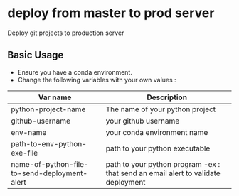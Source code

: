 # deploy from master to prod server
Deploy git projects to production server


## Basic Usage

* Ensure you have a conda environment.
* Change the following variables with your own values :

| Var name | Description |
| ------ | ------ |
| python-project-name | The name of your python project |
| github-username | your github username |
| env-name | your conda environment name |
| path-to-env-python-exe-file | path to your python executable |
| name-of-python-file-to-send-deployment-alert | path to your python program -ex : that send an email alert to validate deployment |

